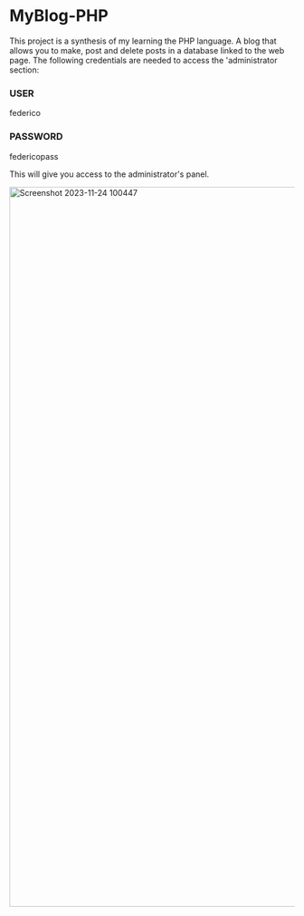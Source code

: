 # MyBlog-PHP

This project is a synthesis of my learning the PHP language. A blog that allows you to make, post and delete posts in a database linked to the web page.
The following credentials are needed to access the 'administrator section:

### USER

federico

### PASSWORD

federicopass

This will give you access to the administrator's panel.

<img width="1270" alt="Screenshot 2023-11-24 100447" src="https://github.com/Fechuli/MyBlog-PHP/assets/99290773/bcfa0821-8621-4275-ad55-7d534f26e095">
